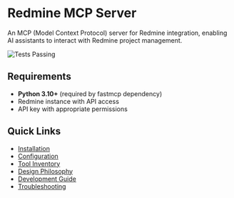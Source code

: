 # Redmine MCP Server

An MCP (Model Context Protocol) server for Redmine integration, enabling AI assistants to interact with Redmine project management.

![Tests Passing](https://img.shields.io/badge/tests-passing-brightgreen)

## Requirements

- **Python 3.10+** (required by fastmcp dependency)
- Redmine instance with API access
- API key with appropriate permissions

## Quick Links

- [Installation](./02-installation.md)
- [Configuration](./03-configuration.md)
- [Tool Inventory](./04-tools.md)
- [Design Philosophy](./05-philosophy.md)
- [Development Guide](./06-development.md)
- [Troubleshooting](./07-troubleshooting.md)
